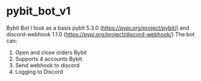 # pybit_bot_v1
Bybit Bot 
I took as a basis pybit 5.3.0 (https://pypi.org/project/pybit/) and discord-webhook 1.1.0  (https://pypi.org/project/discord-webhook/)
The bot can:
1) Open and close orders Bybit
2) Supports 4 accounts Bybit 
3) Send webhook to discord
4) Logging to Discord
